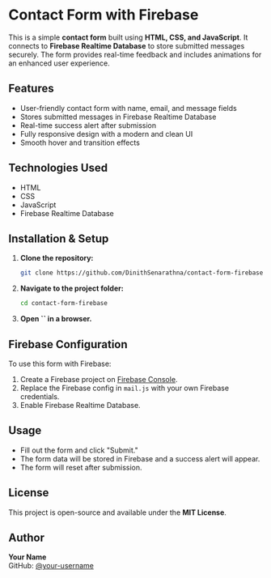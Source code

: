 
# Contact Form with Firebase

This is a simple **contact form** built using **HTML, CSS, and JavaScript**. It connects to **Firebase Realtime Database** to store submitted messages securely. The form provides real-time feedback and includes animations for an enhanced user experience.

## Features

- User-friendly contact form with name, email, and message fields
- Stores submitted messages in Firebase Realtime Database
- Real-time success alert after submission
- Fully responsive design with a modern and clean UI
- Smooth hover and transition effects

## Technologies Used

- HTML
- CSS
- JavaScript
- Firebase Realtime Database

## Installation & Setup

1. **Clone the repository:**
   ```bash
   git clone https://github.com/DinithSenarathna/contact-form-firebase.git
   ```
2. **Navigate to the project folder:**
   ```bash
   cd contact-form-firebase
   ```
3. **Open **``** in a browser.**

## Firebase Configuration

To use this form with Firebase:

1. Create a Firebase project on [Firebase Console](https://console.firebase.google.com/).
2. Replace the Firebase config in `mail.js` with your own Firebase credentials.
3. Enable Firebase Realtime Database.

## Usage

- Fill out the form and click "Submit."
- The form data will be stored in Firebase and a success alert will appear.
- The form will reset after submission.

## License

This project is open-source and available under the **MIT License**.

## Author

**Your Name**\
GitHub: [@your-username](https://github.com/DinithSenarathna)

